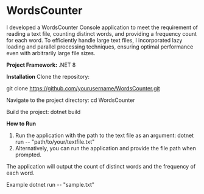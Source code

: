 # WordsCounter
I developed a WordsCounter Console application to meet the requirement of reading a text file, counting distinct words, and providing a frequency count for each word. 
To efficiently handle large text files, I incorporated lazy loading and parallel processing techniques, ensuring optimal performance even with arbitrarily large file sizes.

**Project Framework:** .NET 8

**Installation**
Clone the repository: 

git clone https://github.com/yourusername/WordsCounter.git

Navigate to the project directory:
cd WordsCounter

Build the project:
dotnet build

**How to Run**
1. Run the application with the path to the text file as an argument:
dotnet run -- "path/to/your/textfile.txt"
2. Alternatively, you can run the application and provide the file path when prompted.

The application will output the count of distinct words and the frequency of each word.

Example
dotnet run -- "sample.txt"
